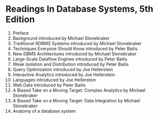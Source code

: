 # Readings In Database Systems, 5th Edition

1. Preface 
2. Background introduced by Michael Stonebraker 
3. Traditional RDBMS Systems introduced by Michael Stonebraker 
4. Techniques Everyone Should Know introduced by Peter Bailis 
5. New DBMS Architectures introduced by Michael Stonebraker
6. Large-Scale Dataflow Engines introduced by Peter Bailis 
7. Weak Isolation and Distribution introduced by Peter Bailis 
8. Query Optimization introduced by Joe Hellerstein 
9. Interactive Analytics introduced by Joe Hellerstein 
10. Languages introduced by Joe Hellerstein 
11. Web Data introduced by Peter Bailis 
12. A Biased Take on a Moving Target: Complex Analytics by Michael Stonebraker 
13. A Biased Take on a Moving Target: Data Integration by Michael Stonebraker
14. Anatomy of a database system


